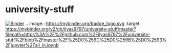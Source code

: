 # university-stuff
[![Binder](https://mybinder.org/badge_logo.svg)](https://mybinder.org/v2/gh/ilyas9797/university-stuff/master?filepath=https%3A%2F%2Fgithub.com%2Filyas9797%2Funiversity-stuff%2Fblob%2Fmaster%2F%25D0%259C%25D0%259B%25D0%2593%2Fjupyter%2Fall_in.ipynb)
.. image:: https://mybinder.org/badge_logo.svg :target: https://mybinder.org/v2/gh/ilyas9797/university-stuff/master?filepath=https%3A%2F%2Fgithub.com%2Filyas9797%2Funiversity-stuff%2Fblob%2Fmaster%2F%25D0%259C%25D0%259B%25D0%2593%2Fjupyter%2Fall_in.ipynb
